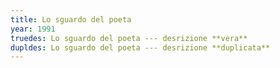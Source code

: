 ```yaml
---
title: Lo sguardo del poeta
year: 1991
truedes: Lo sguardo del poeta --- desrizione **vera**
dupldes: Lo sguardo del poeta --- desrizione **duplicata**
---
```

